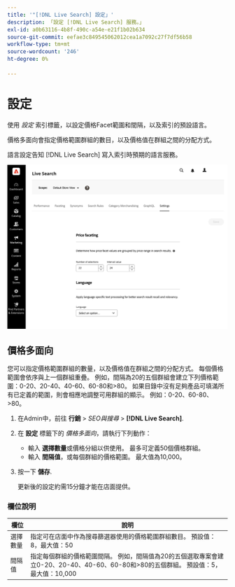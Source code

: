 ```yaml
---
title: '"[!DNL Live Search] 設定」'
description: 「設定 [!DNL Live Search] 服務。」
exl-id: a0b63116-4b8f-490c-a54e-e21f1b02b634
source-git-commit: eefae3c849545062012cea1a7092c27f7df56b58
workflow-type: tm+mt
source-wordcount: '246'
ht-degree: 0%

---
```


# 設定

使用 *設定* 索引標籤，以設定價格Facet範圍和間隔，以及索引的預設語言。

價格多面向會指定價格範圍群組的數目，以及價格值在群組之間的分配方式。

語言設定告知 [!DNL Live Search] 寫入索引時預期的語言服務。

![設定](assets/settings.png)

## 價格多面向

您可以指定價格範圍群組的數量，以及價格值在群組之間的分配方式。 每個價格範圍會依序與上一個群組重疊。 例如，間隔為20的五個群組會建立下列價格範圍：0-20、20-40、40-60、60-80和>80。 如果目錄中沒有足夠產品可填滿所有已定義的範圍，則會相應地調整可用群組的顯示。 例如：0-20、60-80、>80。

1. 在Admin中，前往 **行銷** > *SEO與搜尋* > **[!DNL Live Search]**.
1. 在 **設定** 標籤下的 *價格多面向*，請執行下列動作：
   * 輸入 **選擇數量**&#x200B;或價格分組以供使用。 最多可定義50個價格群組。
   * 輸入 **間隔值**，或每個群組的價格範圍。 最大值為10,000。
1. 按一下 **儲存**.

   更新後的設定約需15分鐘才能在店面提供。

### 欄位說明

| 欄位 | 說明 |
|--- |--- |
| 選擇數量 | 指定可在店面中作為搜尋篩選器使用的價格範圍群組數目。 預設值：8，最大值：50 |
| 間隔值 | 指定每個群組的價格範圍間隔。 例如，間隔值為20的五個選取專案會建立0-20、20-40、40-60、60-80和>80的五個群組。 預設值：5，最大值：10,000 |

<!-- ## Language

The Language setting tells [!DNL Live Search] which language to expect when reading the catalog and writing the index. 

Languages have different sets of rules for grammar: how words are separated, verb tenses and synonyms, for example.
The Language setting ensures that the correct set of rules are applied to the indexing mechanism.

The Language settings should be set to the primary language of the catalog. -->
